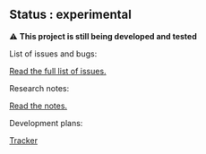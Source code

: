 ## Status : experimental

⚠️ **This project is still being developed and tested**

List of issues and bugs:

[Read the full list of issues.](https://github.com/nordseele/hans/issues) 

Research notes: 

[Read the notes.](/doc.notes.md)

Development plans:

[Tracker](/doc/tracker.md) 